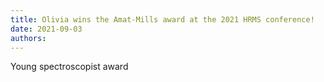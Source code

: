 ```yaml
---
title: Olivia wins the Amat-Mills award at the 2021 HRMS conference!
date: 2021-09-03
authors: 
---
```


Young spectroscopist award 

<!--more-->




